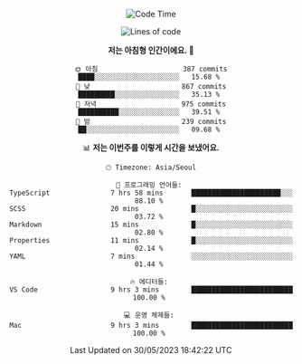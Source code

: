<div align='center'>
 
<!--START_SECTION:waka-->
![Code Time](http://img.shields.io/badge/Code%20Time-2%2C678%20hrs%2050%20mins-blue)

![Lines of code](https://img.shields.io/badge/%EC%A0%80%EB%8A%94%20%EC%97%AC%ED%83%9C%EA%B9%8C%EC%A7%80%20-1.2%20million%20%EC%A4%84%EC%9D%98%20%EC%BD%94%EB%93%9C%EB%A5%BC%20%EC%9E%91%EC%84%B1%ED%96%88%EC%96%B4%EC%9A%94.-blue)

**저는 아침형 인간이에요. 🐤** 

```text
🌞 아침                     387 commits         ████░░░░░░░░░░░░░░░░░░░░░   15.68 % 
🌆 낮　                     867 commits         █████████░░░░░░░░░░░░░░░░   35.13 % 
🌃 저녁                     975 commits         ██████████░░░░░░░░░░░░░░░   39.51 % 
🌙 밤　                     239 commits         ██░░░░░░░░░░░░░░░░░░░░░░░   09.68 % 
```


📊 **저는 이번주를 이렇게 시간을 보냈어요.** 

```text
🕑︎ Timezone: Asia/Seoul

💬 프로그래밍 언어들: 
TypeScript               7 hrs 58 mins       ██████████████████████░░░   88.10 % 
SCSS                     20 mins             █░░░░░░░░░░░░░░░░░░░░░░░░   03.72 % 
Markdown                 15 mins             █░░░░░░░░░░░░░░░░░░░░░░░░   02.80 % 
Properties               11 mins             █░░░░░░░░░░░░░░░░░░░░░░░░   02.14 % 
YAML                     7 mins              ░░░░░░░░░░░░░░░░░░░░░░░░░   01.44 % 

🔥 에디터들: 
VS Code                  9 hrs 3 mins        █████████████████████████   100.00 % 

💻 운영 체제들: 
Mac                      9 hrs 3 mins        █████████████████████████   100.00 % 
```


 Last Updated on 30/05/2023 18:42:22 UTC
<!--END_SECTION:waka-->
 </div>
<!---
Emewjin/Emewjin is a ✨ special ✨ repository because its `README.md` (this file) appears on your GitHub profile.
You can click the Preview link to take a look at your changes.
--->

